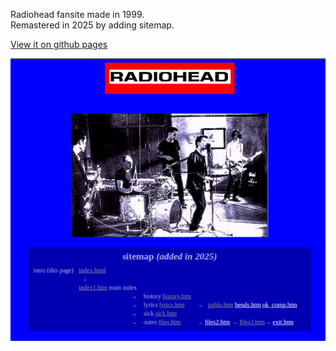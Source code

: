 Radiohead fansite made in 1999.  
Remastered in 2025 by adding sitemap.

[View it on github pages](https://normonds.github.io/website.radiohead-fansite-1999)

![Website preview](website.preview.png)
